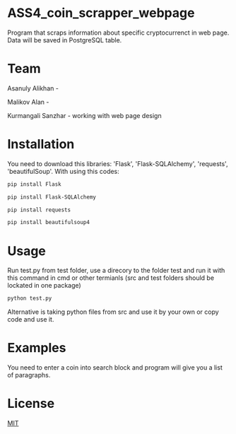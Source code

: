 # ASS4_coin_scrapper_webpage
Program that scraps information about specific cryptocurrenct in web page. Data will be saved in PostgreSQL table.
# Team
Asanuly Alikhan - 

Malikov Alan - 

Kurmangali Sanzhar - working with web page design

# Installation
You need to download this libraries: 'Flask', 'Flask-SQLAlchemy', 'requests', 'beautifulSoup'.
With using this codes:
```bash
pip install Flask
```
```bash
pip install Flask-SQLAlchemy
```
```bash
pip install requests 
```
```bash
pip install beautifulsoup4
```
# Usage
Run test.py from test folder, use a direcory to the folder test and run it with this command in cmd or other termianls (src and test folders should be lockated in one package)
``` bash
python test.py
```
Alternative is taking python files from src and use it by your own or copy code and use it.
# Examples
You need to enter a coin into search block and program will give you a list of paragraphs.
# License
[MIT](https://choosealicense.com/licenses/mit/)
